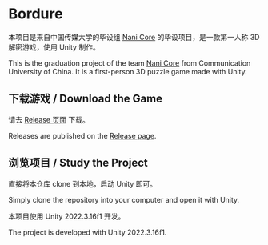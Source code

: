 # Bordure

本项目是来自中国传媒大学的毕设组 <u>Nani Core</u> 的毕设项目，是一款第一人称 3D 解密游戏，使用 Unity 制作。

This is the graduation project of the team <u>Nani Core</u> from Communication University of China.
It is a first-person 3D puzzle game made with Unity.

## 下载游戏 / Download the Game

请去 [Release 页面](https://github.com/nani-core/Bordure/releases) 下载。

Releases are published on the [Release page](https://github.com/nani-core/Bordure/releases).

## 浏览项目 / Study the Project

直接将本仓库 clone 到本地，启动 Unity 即可。

Simply clone the repository into your computer and open it with Unity.

本项目使用 Unity 2022.3.16f1 开发。

The project is developed with Unity 2022.3.16f1.